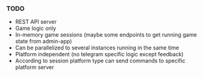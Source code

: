 ### TODO
* REST API server
* Game logic only
* In-memory game sessions (maybe some endpoints to get running game state from admin-app)
* Can be parallelized to several instances running in the same time
* Platform independent (no telegram specific logic except feedback)
* According to session platform type can send commands to specific platform server